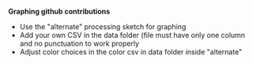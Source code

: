 <strong>Graphing github contributions</strong>
<ul>
	<li>Use the "alternate" processing sketch for graphing</li>
	<li>Add your own CSV in the data folder (file must have only one column and no punctuation to work properly</li>
	<li>Adjust color choices in the color csv in data folder inside "alternate"</li>
</ul>
